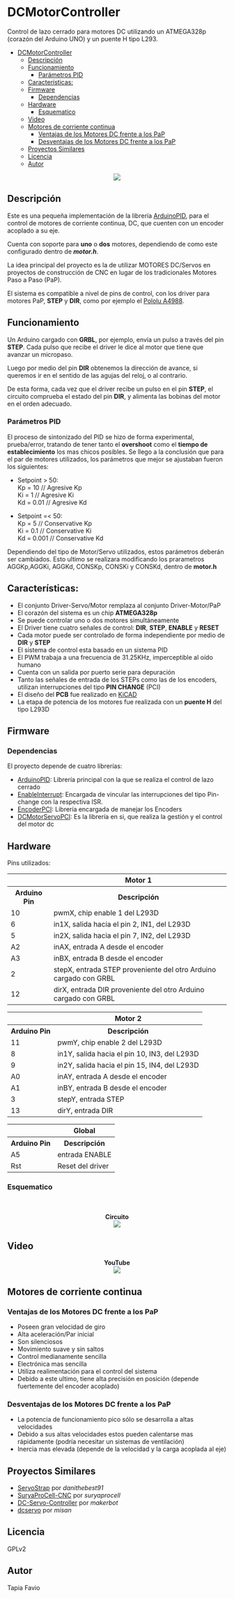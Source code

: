 # DCMotorController

Control de lazo cerrado para motores DC utilizando un ATMEGA328p (corazón del
  Arduino UNO) y un puente H tipo L293.

<!-- TOC depthFrom:1 depthTo:6 withLinks:1 updateOnSave:1 orderedList:0 -->

- [DCMotorController](#dcmotorcontroller)
	- [Descripción](#descripcin)
	- [Funcionamiento](#funcionamiento)
		- [Parámetros PID](#parmetros-pid)
	- [Características:](#caractersticas)
	- [Firmware](#firmware)
		- [Dependencias](#dependencias)
	- [Hardware](#hardware)
		- [Esquematico](#esquematico)
	- [Video](#video)
	- [Motores de corriente continua](#motores-de-corriente-continua)
		- [Ventajas de los Motores DC frente a los PaP](#ventajas-de-los-motores-dc-frente-a-los-pap)
		- [Desventajas de los Motores DC frente a los PaP](#desventajas-de-los-motores-dc-frente-a-los-pap)
	- [Proyectos Similares](#proyectos-similares)
	- [Licencia](#licencia)
	- [Autor](#autor)

<!-- /TOC -->

<p align="center">
  <img src="https://github.com/kr4fty/DCMotorController/blob/master/hardware/3d.png">
</p>

## Descripción
Este es una pequeña implementación de la librería [ArduinoPID](https://github.com/br3ttb/Arduino-PID-Library), para el control
de motores de corriente continua, DC, que cuenten con un encoder acoplado a su
eje.

Cuenta con soporte para **uno** o **dos** motores, dependiendo de como este
configurado dentro de _**motor.h**_.

La idea principal del proyecto es la de utilizar MOTORES DC/Servos en proyectos
de construcción de CNC en lugar de los tradicionales Motores Paso a Paso (PaP).

El sistema es compatible a nivel de pins de control, con los driver para motores
PaP, **STEP** y **DIR**, como por ejemplo el [Pololu A4988](https://www.pololu.com/product/1182).

## Funcionamiento
Un Arduino cargado con **GRBL**, por ejemplo, envía un pulso a través del pin **STEP**. Cada pulso que recibe el driver le dice al motor que tiene que avanzar un micropaso.

Luego por medio del pin **DIR** obtenemos la dirección de avance, si queremos ir en el sentido de las agujas del reloj, o al contrario.

De esta forma, cada vez que el driver recibe un pulso en el pin **STEP**, el circuito comprueba el estado del pin **DIR**, y alimenta las bobinas del motor en el orden adecuado.

### Parámetros PID
El proceso de sintonizado del PID se hizo de forma experimental, prueba/error, tratando de tener tanto el **overshoot** como el **tiempo de establecimiento** los mas chicos posibles.
Se llego a la conclusión que para el par de motores utilizados, los parámetros que mejor se ajustaban fueron los siguientes:

  * Setpoint > 50: </br>
      Kp = 10 // Agresive Kp</br>
      Ki = 1 // Agresive Ki</br>
      Kd = 0.01 // Agresive Kd</br>

  * Setpoint =< 50:</br>
      Kp = 5  // Conservative Kp</br>
      Ki = 0.1  // Conservative Ki</br>
      Kd = 0.001  // Conservative Kd</br>

Dependiendo del tipo de Motor/Servo utilizados, estos parámetros deberán ser cambiados. Esto ultimo se realizara modificando los prarametros AGGKp,AGGKi, AGGKd, CONSKp, CONSKi y CONSKd, dentro de **motor.h**

## Características:
  * El conjunto Driver-Servo/Motor remplaza al conjunto Driver-Motor/PaP
  * El corazón del sistema es un chip **ATMEGA328p**
  * Se puede controlar uno o dos motores simultáneamente
  * El Driver tiene cuatro señales de control: **DIR**, **STEP**, **ENABLE** y **RESET**
  * Cada motor puede ser controlado de forma independiente por medio de **DIR** y
    **STEP**
  * El sistema de control esta basado en un sistema PID
  * El PWM trabaja a una frecuencia de 31.25KHz, imperceptible al oído humano
  * Cuenta con un salida por puerto serie para depuración
  * Tanto las señales de entrada de los STEPs como las de los encoders, utilizan
    interrupciones del tipo **PIN CHANGE** (PCI)
  * El diseño del **PCB** fue realizado en [KiCAD](https://github.com/KiCad/)
  * La etapa de potencia de los motores fue realizada con un **puente H** del tipo L293D

## Firmware
### Dependencias
El proyecto depende de cuatro librerías:
  * [ArduinoPID](https://github.com/br3ttb/Arduino-PID-Library): Librería principal con la que se realiza el control de lazo
    cerrado
  * [EnableInterrupt](https://github.com/GreyGnome/EnableInterrupt): Encargada de vincular las interrupciones del tipo Pin-change con la respectiva ISR.
  * [EncoderPCI](https://github.com/kr4fty/EncoderPCI): Librería encargada de manejar los Encoders
  * [DCMotorServoPCI](https://github.com/kr4fty/DCMotorServoPCI): Es la librería en si, que realiza la gestión y el control del
    motor dc

## Hardware
Pins utilizados:

<table>
	<tr><th></th><th> Motor 1 </th></tr>
	<tr><th> <b>Arduino Pin</b> </th><th> <b>Descripción</b> </th></tr>
	<tr><td>10 </td><td> pwmX, chip enable 1 del L293D </td></tr>
	<tr><td>6  </td><td> in1X, salida hacia el pin 2, IN1, del L293D </td></tr>
	<tr><td>5  </td><td> in2X, salida hacia el pin 7, IN2, del L293D </td></tr>
	<tr><td>A2 </td><td> inAX, entrada A desde el encoder </td></tr>
	<tr><td>A3 </td><td> inBX, entrada B desde el encoder </td></tr>
	<tr><td>2  </td><td> stepX, entrada STEP proveniente del otro Arduino cargado con GRBL </td></tr>
	<tr><td>12 </td><td> dirX, entrada DIR proveniente del otro Arduino cargado con GRBL </td></tr>
</table>

<table>
	<tr><th></th><th> Motor 2 </th></tr>
	<tr><th> <b>Arduino Pin</b> </th><th> <b>Descripción</b> </th></tr>
	<tr><td> 11 </td><td> pwmY, chip enable 2 del L293D </td></tr>
	<tr><td> 8 </td><td> in1Y, salida hacia el pin 10, IN3, del L293D </td></tr>
	<tr><td> 9 </td><td> in2Y, salida hacia el pin 15, IN4, del L293D </td></tr>
	<tr><td> A0 </td><td> inAY, entrada A desde el encoder </td></tr>
	<tr><td> A1 </td><td> inBY, entrada B desde el encoder </td></tr>
	<tr><td> 3 </td><td> stepY, entrada STEP </td></tr>
	<tr><td> 13 </td><td> dirY, entrada DIR </td></tr>
</table>

<table>
	<tr><th></th><th> Global </th></tr>
	<tr><th> <b>Arduino Pin</b> </th><th> <b>Descripción</b> </th></tr>
	<tr><td> A5 </td><td> entrada ENABLE </td></tr>
	<tr><td> Rst </td><td> Reset del driver </td></tr>
</table>

### Esquematico

<p align="center">
  <br><br>
  <b>Circuito</b><br>
  <img src="https://github.com/kr4fty/DCMotorController/blob/master/hardware/circuit.png">
  <br>
</p>


## Video
<p align="center">
  <b>YouTube</b><br>
  <a href="https://www.youtube.com/watch?v=HcTcVE0kusM">
  <img src="https://github.com/kr4fty/DCMotorController/blob/master/hardware/youtube.png">
  </a>
</p>

## Motores de corriente continua

### Ventajas de los Motores DC frente a los PaP
  * Poseen gran velocidad de giro
  * Alta aceleración/Par inicial
  * Son silenciosos
  * Movimiento suave y sin saltos
  * Control medianamente sencilla
  * Electrónica mas sencilla
  * Utiliza realimentación para el control del sistema
  * Debido a este ultimo, tiene alta precisión en posición (depende fuertemente
    del encoder acoplado)

### Desventajas de los Motores DC frente a los PaP
  * La potencia de funcionamiento pico sólo se desarrolla a altas velocidades
  * Debido a sus altas velocidades estos pueden calentarse mas rápidamente
    (podría necesitar un sistemas de ventilación)
  * Inercia mas elevada (depende de la  velocidad y la carga acoplada al eje)

## Proyectos Similares
  * [ServoStrap](https://github.com/danithebest91/ServoStrap) por _danithebest91_
  * [SuryaProCell-CNC](https://github.com/suryaprocell/SuryaProCell-CNC) por _suryaprocell_
  * [DC-Servo-Controller](https://github.com/makerbot/DC-Servo-Controller) por _makerbot_
  * [dcservo](https://github.com/misan/dcservo) por _misan_

## Licencia

GPLv2

## Autor

Tapia Favio
